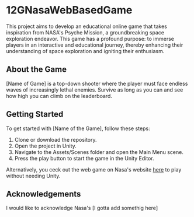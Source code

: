 # 12GNasaWebBasedGame
This project aims to develop an educational online game that takes inspiration from NASA's Psyche Mission, a groundbreaking space exploration endeavor. This game has a profound purpose: to immerse players in an interactive and educational journey, thereby enhancing their understanding of space exploration and igniting their enthusiasm.

## About the Game
[Name of Game] is a top-down shooter where the player must face endless waves of increasingly lethal enemies. Survive as long as you can and see how high you can climb on the leaderboard.

## Getting Started
To get started with [Name of the Game], follow these steps:  
1. Clone or download the repository.  
2. Open the project in Unity.  
3. Navigate to the Assets/Scenes folder and open the Main Menu scene.  
4. Press the play button to start the game in the Unity Editor.  

Alternatively, you ceck out the web game on Nasa's website [here](https://www.example.com) to play without needing Unity.  

## Acknowledgements
I would like to acknowledge Nasa's [I gotta add somethig here]
